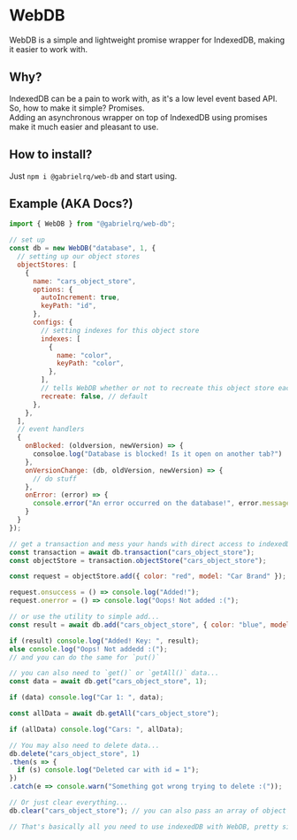 # WebDB

WebDB is a simple and lightweight promise wrapper for IndexedDB, making it easier to work with.<br>

## Why?

IndexedDB can be a pain to work with, as it's a low level event based API.<br>
So, how to make it simple? Promises.<br>
Adding an asynchronous wrapper on top of IndexedDB using promises make it much easier and pleasant to use.

## How to install?

Just `npm i @gabrielrq/web-db` and start using.<br>

## Example (AKA Docs?)

```js
import { WebDB } from "@gabrielrq/web-db";

// set up
const db = new WebDB("database", 1, {
  // setting up our object stores
  objectStores: [
    {
      name: "cars_object_store",
      options: {
        autoIncrement: true,
        keyPath: "id",
      },
      configs: {
        // setting indexes for this object store
        indexes: [
          {
            name: "color",
            keyPath: "color",
          },
        ],
        // tells WebDB whether or not to recreate this object store each time the database gets updated (version change, for example)
        recreate: false, // default
      },
    },
  ],
  // event handlers
  {
    onBlocked: (oldversion, newVersion) => {
      consoloe.log("Database is blocked! Is it open on another tab?")
    },
    onVersionChange: (db, oldVersion, newVersion) => {
      // do stuff
    },
    onError: (error) => {
      console.error("An error occurred on the database!", error.message)
    }
  }
});

// get a transaction and mess your hands with direct access to indexedDB
const transaction = await db.transaction("cars_object_store");
const objectStore = transaction.objectStore("cars_object_store");

const request = objectStore.add({ color: "red", model: "Car Brand" });

request.onsuccess = () => console.log("Added!");
request.onerror = () => console.log("Oops! Not added :(");

// or use the utility to simple add...
const result = await db.add("cars_object_store", { color: "blue", model: "Car brand 2"});

if (result) console.log("Added! Key: ", result);
else console.log("Oops! Not addedd :(");
// and you can do the same for `put()`

// you can also need to `get()` or `getAll()` data...
const data = await db.get("cars_object_store", 1);

if (data) console.log("Car 1: ", data);

const allData = await db.getAll("cars_object_store");

if (allData) console.log("Cars: ", allData);

// You may also need to delete data...
db.delete("cars_object_store", 1)
.then(s => {
  if (s) console.log("Deleted car with id = 1");
})
.catch(e => console.warn("Something got wrong trying to delete :("));

// Or just clear everything...
db.clear("cars_object_store"); // you can also pass an array of object stores to be cleared

// That's basically all you need to use indexedDB with WebDB, pretty simple, right?

```
